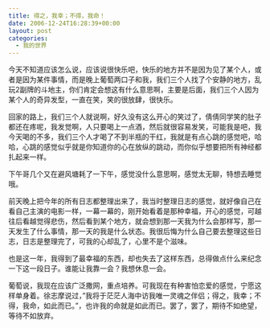 ```yaml
---
title: 得之，我幸；不得，我命！
date: 2006-12-24T16:28:39+00:00
layout: post
categories:
  - 我的世界
---
```


今天不知道应该怎么说，应该说很快乐吧，快乐的地方并不是因为见了某个人，或者是因为某件事情，而是晚上葡萄两口子和我，我们三个人找了个安静的地方，乱玩2副牌的斗地主，你们肯定会想这有什么意思啊，主要是后面，我们三个人因为某个人的奇异发型，一直在笑，笑的很放肆，很快乐。

回家的路上，我们三个人就说啊，好久没有这么开心的笑过了，倩倩同学笑的肚子都还在疼呢，我发觉啊，人只要喝上一点酒，然后就很容易发笑，可能我是吧，我今天喝的不多，我们三个人才喝了不到半瓶的干红，我就是有点心跳的感觉吧，哈哈，心跳的感觉似乎就是你知道你的心在放纵的跳动，而你似乎想要把所有神经都扎起来一样。

下午哥几个又在避风塘耗了一下午，感觉没什么意思啊，感觉太无聊，特想去睡觉哦。

前天晚上把今年的所有日志都整理出来了，我当时整理日志的感觉，就好像自己在看自己主演的电影一样，一幕一幕的，刚开始看着是那种幸福，开心的感觉，可越往后看越觉得悲伤，然后看到某个地方，就会想到那一天我为什么会那样写，那一天发生了什么事情，那一天的我是什么状态。我很后悔为什么自己要去整理这些日志，日志是整理完了，可我的心却乱了，心里不是个滋味。

也是这一年，我得到了最幸福的东西，却也失去了这样东西，总得做点什么来纪念一下这一段日子。谁能让我靠一会？我想休息一会。

葡萄说，我现在应该广泛撒网，重点培养。可我现在有种害怕恋爱的感觉，宁愿这样单身着。徐志摩说过，&#8221;我将于茫茫人海中访我唯一灵魂之伴侣；得之，我幸；不得，我命，如此而已。&#8221;，也许我的命就是如此而已。罢了，罢了，期待不如绝望，等待不如放弃。
